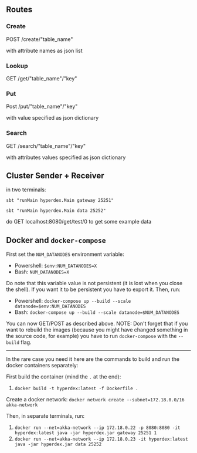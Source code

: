 ## Routes
### Create

POST /create/"table_name"

with attribute names as json list

### Lookup

GET /get/"table_name"/"key"

### Put

Post /put/"table_name"/"key"

with value specified as json dictionary

### Search

GET /search/"table_name"/"key"

with attributes values specified as json dictionary

## Cluster Sender + Receiver
in two terminals:

`sbt "runMain hyperdex.Main gateway 25251"`

`sbt "runMain hyperdex.Main data 25252"`

do GET localhost:8080/get/test/0 to get some example data


## Docker and `docker-compose`
First set the `NUM_DATANODES` environment variable:
- Powershell: `$env:NUM_DATANODES=X` 
- Bash: `NUM_DATANODES=X`
 
 Do note that this variable value is not persistent (it is lost when you close the shell). If you want it to be persistent you have to export it.
Then, run: 
- Powershell: `docker-compose up --build --scale datanode=$env:NUM_DATANODES`
- Bash: `docker-compose up --build --scale datanode=$NUM_DATANODES`

You can now GET/POST as described above.
NOTE: Don't forget that if you want to rebuild the images (because you might have changed something in the source code,
for example) you have to run `docker-compose` with the `--build` flag.

---
In the rare case you need it here are the commands to build and run the docker containers separately:

First build the container (mind the `.` at the end):
1. `docker build -t hyperdex:latest -f Dockerfile .`

Create a docker network: `docker network create --subnet=172.18.0.0/16 akka-network`

Then, in separate terminals, run:
1. `docker run --net=akka-network --ip 172.18.0.22 -p 8080:8080 -it hyperdex:latest java -jar hyperdex.jar gateway 25251 1`
2. `docker run --net=akka-network --ip 172.18.0.23 -it hyperdex:latest java -jar hyperdex.jar data 25252`


